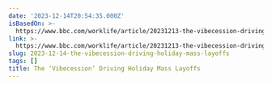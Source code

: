 ```yaml
---
date: '2023-12-14T20:54:35.000Z'
isBasedOn: >-
  https://www.bbc.com/worklife/article/20231213-the-vibecession-driving-holiday-mass-layoffs?utm_source=pocket-newtab-en-us
link: >-
  https://www.bbc.com/worklife/article/20231213-the-vibecession-driving-holiday-mass-layoffs?utm_source=pocket-newtab-en-us
slug: 2023-12-14-the-vibecession-driving-holiday-mass-layoffs
tags: []
title: The ‘Vibecession’ Driving Holiday Mass Layoffs
---
```



